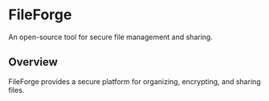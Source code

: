 # FileForge
An open-source tool for secure file management and sharing.
## Overview
FileForge provides a secure platform for organizing, encrypting, and sharing files.
